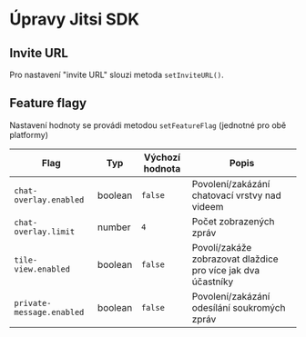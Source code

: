 # Úpravy Jitsi SDK

## Invite URL

Pro nastavení "invite URL" slouzi metoda `setInviteURL()`.

## Feature flagy

 Nastavení hodnoty se provádi metodou `setFeatureFlag` (jednotné pro obě platformy)

| Flag                      | Typ     | Výchozí hodnota | Popis                                                        |
| ------------------------- | ------- | --------------- | ------------------------------------------------------------ |
| `chat-overlay.enabled`    | boolean | `false`         | Povolení/zakázání chatovací vrstvy nad videem                |
| `chat-overlay.limit`      | number  | `4`             | Počet zobrazených zpráv                                      | 
| `tile-view.enabled`       | boolean | `false`         | Povolí/zakáže zobrazovat dlaždice pro více jak dva účastníky |
| `private-message.enabled` | boolean | `false`         | Povolení/zakázání odesílání soukromých zpráv                 |

